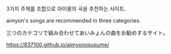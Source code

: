 3가지 주제를 조합으로 아이묭의 곡을 추천하는 사이트.

aimyon's songs are recommended in three categories.

三つのカテゴリで組み合わせてあいみょんの曲をお勧めするサイト。

https://837100.github.io/aimyonosusume/